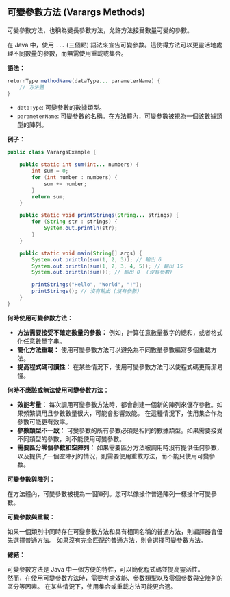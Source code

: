 ## 可變參數方法 (Varargs Methods)

可變參數方法，也稱為變長參數方法，允許方法接受數量可變的參數。


在 Java 中，使用 `...` (三個點) 語法來宣告可變參數。這使得方法可以更靈活地處理不同數量的參數，而無需使用重載或集合。

**語法：**

```java
returnType methodName(dataType... parameterName) {
    // 方法體
}
```

* `dataType`: 可變參數的數據類型。
* `parameterName`: 可變參數的名稱。在方法體內，可變參數被視為一個該數據類型的陣列。


**例子：**

```java
public class VarargsExample {

    public static int sum(int... numbers) {
        int sum = 0;
        for (int number : numbers) {
            sum += number;
        }
        return sum;
    }

    public static void printStrings(String... strings) {
        for (String str : strings) {
            System.out.println(str);
        }
    }

    public static void main(String[] args) {
        System.out.println(sum(1, 2, 3)); // 輸出 6
        System.out.println(sum(1, 2, 3, 4, 5)); // 輸出 15
        System.out.println(sum()); // 輸出 0  (沒有參數)

        printStrings("Hello", "World", "!");
        printStrings(); // 沒有輸出 (沒有參數)
    }
}
```

**何時使用可變參數方法：**

* **方法需要接受不確定數量的參數：**  例如，計算任意數量數字的總和，或者格式化任意數量字串。
* **簡化方法重載：**  使用可變參數方法可以避免為不同數量參數編寫多個重載方法。
* **提高程式碼可讀性：**  在某些情況下，使用可變參數方法可以使程式碼更簡潔易懂。


**何時不應該或無法使用可變參數方法：**

* **效能考量：**  每次調用可變參數方法時，都會創建一個新的陣列來儲存參數。如果頻繁調用且參數數量很大，可能會影響效能。 在這種情況下，使用集合作為參數可能更有效率。
* **參數類型不一致：**  可變參數的所有參數必須是相同的數據類型。如果需要接受不同類型的參數，則不能使用可變參數。
* **需要區分零個參數和空陣列：**  如果需要區分方法被調用時沒有提供任何參數，以及提供了一個空陣列的情況，則需要使用重載方法，而不能只使用可變參數。


**可變參數與陣列：**

在方法體內，可變參數被視為一個陣列。您可以像操作普通陣列一樣操作可變參數。


**可變參數與重載：**

如果一個類別中同時存在可變參數方法和具有相同名稱的普通方法，則編譯器會優先選擇普通方法。  如果沒有完全匹配的普通方法，則會選擇可變參數方法。


**總結：**

可變參數方法是 Java 中一個方便的特性，可以簡化程式碼並提高靈活性。  
然而，在使用可變參數方法時，需要考慮效能、參數類型以及零個參數與空陣列的區分等因素。  在某些情況下，使用集合或重載方法可能更合適。

